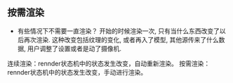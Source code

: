 ## 按需渲染

* 有些情况下不需要一直渲染？
开始的时候渲染一次, 只有当什么东西改变了以后再次渲染. 这种改变包括纹理的变化, 或者再入了模型, 其他源传来了什么数据, 用户调整了设置或者是动了摄像机.

连续渲染：rennder状态机中的状态发生改变，自动重新渲染。
按需渲染：rennder状态机中的状态发生改变，手动进行渲染。

